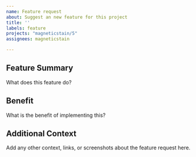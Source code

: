```yaml
---
name: Feature request
about: Suggest an new feature for this project
title: ''
labels: feature
projects: "magneticstain/5"
assignees: magneticstain

---
```


## Feature Summary

What does this feature do?

## Benefit

What is the benefit of implementing this?

## Additional Context

Add any other context, links, or screenshots about the feature request here.
